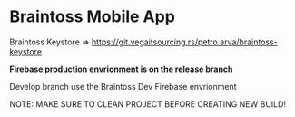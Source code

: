 # Braintoss Mobile App

Braintoss Keystore => https://git.vegaitsourcing.rs/petro.arva/braintoss-keystore

**Firebase production envrionment is on the release branch**

Develop branch use the Braintoss Dev Firebase envrionment

NOTE: MAKE SURE TO CLEAN PROJECT BEFORE CREATING NEW BUILD!
